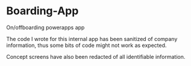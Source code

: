 # Boarding-App
On/offboarding powerapps app

The code I wrote for this internal app has been sanitized of company information, thus some bits of code might not work as expected.

Concept screens have also been redacted of all identifiable information.
